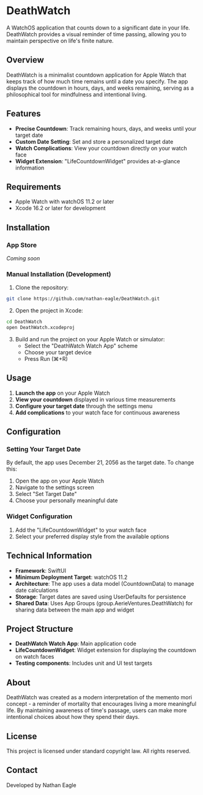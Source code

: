 # DeathWatch

A WatchOS application that counts down to a significant date in your life. DeathWatch provides a visual reminder of time passing, allowing you to maintain perspective on life's finite nature.

## Overview

DeathWatch is a minimalist countdown application for Apple Watch that keeps track of how much time remains until a date you specify. The app displays the countdown in hours, days, and weeks remaining, serving as a philosophical tool for mindfulness and intentional living.

## Features

- **Precise Countdown**: Track remaining hours, days, and weeks until your target date
- **Custom Date Setting**: Set and store a personalized target date
- **Watch Complications**: View your countdown directly on your watch face
- **Widget Extension**: "LifeCountdownWidget" provides at-a-glance information

## Requirements

- Apple Watch with watchOS 11.2 or later
- Xcode 16.2 or later for development

## Installation

### App Store
*Coming soon*

### Manual Installation (Development)

1. Clone the repository:
```bash
git clone https://github.com/nathan-eagle/DeathWatch.git
```

2. Open the project in Xcode:
```bash
cd DeathWatch
open DeathWatch.xcodeproj
```

3. Build and run the project on your Apple Watch or simulator:
   - Select the "DeathWatch Watch App" scheme
   - Choose your target device
   - Press Run (⌘+R)

## Usage

1. **Launch the app** on your Apple Watch
2. **View your countdown** displayed in various time measurements
3. **Configure your target date** through the settings menu
4. **Add complications** to your watch face for continuous awareness

## Configuration

### Setting Your Target Date

By default, the app uses December 21, 2056 as the target date. To change this:

1. Open the app on your Apple Watch
2. Navigate to the settings screen
3. Select "Set Target Date"
4. Choose your personally meaningful date

### Widget Configuration

1. Add the "LifeCountdownWidget" to your watch face
2. Select your preferred display style from the available options

## Technical Information

- **Framework**: SwiftUI
- **Minimum Deployment Target**: watchOS 11.2
- **Architecture**: The app uses a data model (CountdownData) to manage date calculations
- **Storage**: Target dates are saved using UserDefaults for persistence
- **Shared Data**: Uses App Groups (group.AerieVentures.DeathWatch) for sharing data between the main app and widget

## Project Structure

- **DeathWatch Watch App**: Main application code
- **LifeCountdownWidget**: Widget extension for displaying the countdown on watch faces
- **Testing components**: Includes unit and UI test targets

## About

DeathWatch was created as a modern interpretation of the memento mori concept - a reminder of mortality that encourages living a more meaningful life. By maintaining awareness of time's passage, users can make more intentional choices about how they spend their days.

## License

This project is licensed under standard copyright law. All rights reserved.

## Contact

Developed by Nathan Eagle